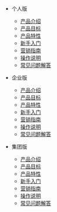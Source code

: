 <!-- _navbar.md -->
- 个人版

    - [产品介绍](personal/README.md)
    - [产品目标](personal/objects.md)
    - [产品特性](personal/features.md)
    - [新手入门](personal/tutorial.md)
    - [营销指南](personal/marketing.md)
    - [操作说明](personal/guide.md)
    - [常见问题解答](personal/faq.md)
      
- 企业版

    - [产品介绍](enterprise/README.md)
    - [产品目标](enterprise/objects.md)
    - [产品特性](enterprise/features.md)
    - [新手入门](enterprise/tutorial.md)
    - [营销指南](enterprise/marketing.md)
    - [操作说明](enterprise/guide.md)
    - [常见问题解答](enterprise/faq.md)
    
- 集团版

    - [产品介绍](group/README.md)
    - [产品目标](group/objects.md)
    - [产品特性](group/features.md)
    - [新手入门](group/tutorial.md)
    - [营销指南](group/marketing.md)
    - [操作说明](group/guide.md)
    - [常见问题解答](group/faq.md)